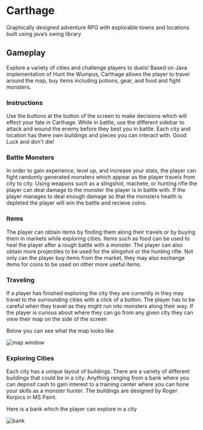 # Carthage

Graphically designed adventure RPG with explorable towns and locations built using java’s swing library

## Gameplay

Explore a variety of cities and challenge players to duels!  Based on Java implementation of Hunt the Wumpus, Carthage allows the player to travel around the map, buy items including potions, gear, and food and fight monsters. 

### Instructions
Use the buttons at the button of the screen to make decisions which will effect your fate in Carthage.  While in battle, use the different sidebar to attack and wound the enemy before they best you in battle.  Each city and location has there own buildings and pieces you can interact with.  Good Luck and don't die!

### Battle Monsters
In order to gain experience, level up, and increase your stats, the player can fight randomly generated monsters which appear as the player travels from city to city.  Using weapons such as a slingshot, machete, or hunting rifle the player can deal damage to the monster the player is in battle with.  If the player manages to deal enough damage so that the monsters health is depleted the player will win the battle and recieve coins.

### Items
The player can obtain items by finding them along their travels or by buying them in markets while exploring cities.  Items such as food can be used to heal the player after a rough battle with a monster.  The player can also obtain more projectiles to be used for the slingshot or the hunting rifle.  Not only can the player buy items from the market, they may also exchange items for coins to be used on other more useful items.

### Traveling
If a player has finished exploring the city they are currently in they may travel to the surrounding cities with a click of a button.  The player has to be careful when they travel as they might run into monsters along their way.  If the player is curious about where they can go from any given city they can view their map on the side of the screen

Below you can see what the map looks like

![map window](https://i.gyazo.com/454b0856adf12172c1925dcfe3c22434.png)


### Exploring Cities
Each city has a unique layout of buildings.  There are a variety of different buildings that could be in a city.  Anything ranging from a bank where you can deposit cash to gain interest to a training center where you can hone your skills as a monster hunter. The buildings are designed by Roger Korpics in MS Paint.

Here is a bank which the player can explore in a city

![bank](https://imgur.com/GzYne0c.png)



